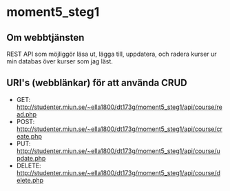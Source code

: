 # moment5_steg1
## Om webbtjänsten
REST API som möjliggör läsa ut, lägga till, uppdatera, och radera kurser ur min databas över kurser som jag läst.

## URI's (webblänkar) för att använda CRUD
* GET: http://studenter.miun.se/~ella1800/dt173g/moment5_steg1/api/course/read.php
* POST: http://studenter.miun.se/~ella1800/dt173g/moment5_steg1/api/course/create.php
* PUT: http://studenter.miun.se/~ella1800/dt173g/moment5_steg1/api/course/update.php
* DELETE: http://studenter.miun.se/~ella1800/dt173g/moment5_steg1/api/course/delete.php
